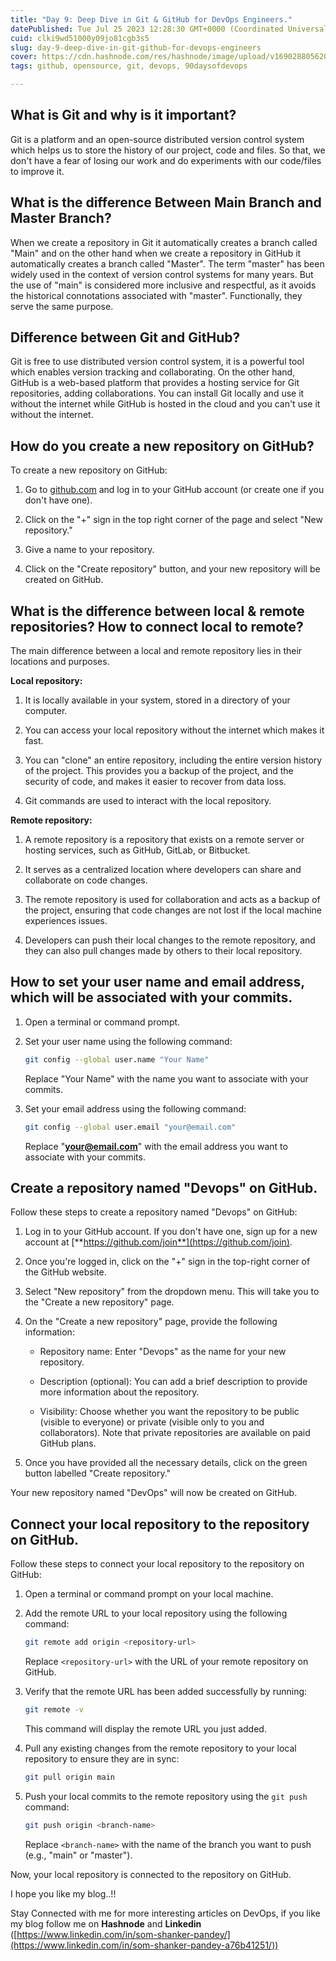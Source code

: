 ```yaml
---
title: "Day 9: Deep Dive in Git & GitHub for DevOps Engineers."
datePublished: Tue Jul 25 2023 12:28:30 GMT+0000 (Coordinated Universal Time)
cuid: clki9wd51000y09jo81cgb3s5
slug: day-9-deep-dive-in-git-github-for-devops-engineers
cover: https://cdn.hashnode.com/res/hashnode/image/upload/v1690288056203/f0b375f3-edf6-4fff-a227-57302998ac2b.avif
tags: github, opensource, git, devops, 90daysofdevops

---
```


## What is Git and why is it important?

Git is a platform and an open-source distributed version control system which helps us to store the history of our project, code and files. So that, we don't have a fear of losing our work and do experiments with our code/files to improve it.

## What is the difference Between Main Branch and Master Branch?

When we create a repository in Git it automatically creates a branch called "Main" and on the other hand when we create a repository in GitHub it automatically creates a branch called "Master". The term "master" has been widely used in the context of version control systems for many years. But the use of "main" is considered more inclusive and respectful, as it avoids the historical connotations associated with "master". Functionally, they serve the same purpose.

## Difference between Git and GitHub?

Git is free to use distributed version control system, it is a powerful tool which enables version tracking and collaborating. On the other hand, GitHub is a web-based platform that provides a hosting service for Git repositories, adding collaborations. You can install Git locally and use it without the internet while GitHub is hosted in the cloud and you can't use it without the internet.

## How do you create a new repository on GitHub?

To create a new repository on GitHub:

1. Go to [github.com](https://github.com/) and log in to your GitHub account (or create one if you don't have one).
    
2. Click on the "+" sign in the top right corner of the page and select "New repository."
    
3. Give a name to your repository.
    
4. Click on the "Create repository" button, and your new repository will be created on GitHub.
    

## What is the difference between local & remote repositories? How to connect local to remote?

The main difference between a local and remote repository lies in their locations and purposes.

**Local repository:**

1. It is locally available in your system, stored in a directory of your computer.
    
2. You can access your local repository without the internet which makes it fast.
    
3. You can "clone" an entire repository, including the entire version history of the project. This provides you a backup of the project, and the security of code, and makes it easier to recover from data loss.
    
4. Git commands are used to interact with the local repository.
    

**Remote repository:**

1. A remote repository is a repository that exists on a remote server or hosting services, such as GitHub, GitLab, or Bitbucket.
    
2. It serves as a centralized location where developers can share and collaborate on code changes.
    
3. The remote repository is used for collaboration and acts as a backup of the project, ensuring that code changes are not lost if the local machine experiences issues.
    
4. Developers can push their local changes to the remote repository, and they can also pull changes made by others to their local repository.
    

## How to set your user name and email address, which will be associated with your commits.

1. Open a terminal or command prompt.
    
2. Set your user name using the following command:
    
    ```bash
    git config --global user.name "Your Name"
    ```
    
    Replace "Your Name" with the name you want to associate with your commits.
    
3. Set your email address using the following command:
    
    ```bash
    git config --global user.email "your@email.com"
    ```
    
    Replace "[**your@email.com**](mailto:your@email.com)" with the email address you want to associate with your commits.
    

## Create a repository named "Devops" on GitHub.

Follow these steps to create a repository named "Devops" on GitHub:

1. Log in to your GitHub account. If you don't have one, sign up for a new account at [**https://github.com/join**](https://github.com/join).
    
2. Once you're logged in, click on the "+" sign in the top-right corner of the GitHub website.
    
3. Select "New repository" from the dropdown menu. This will take you to the "Create a new repository" page.
    
4. On the "Create a new repository" page, provide the following information:
    
    * Repository name: Enter "Devops" as the name for your new repository.
        
    * Description (optional): You can add a brief description to provide more information about the repository.
        
    * Visibility: Choose whether you want the repository to be public (visible to everyone) or private (visible only to you and collaborators). Note that private repositories are available on paid GitHub plans.
        
5. Once you have provided all the necessary details, click on the green button labelled "Create repository."
    

Your new repository named "DevOps" will now be created on GitHub.

## Connect your local repository to the repository on GitHub.

Follow these steps to connect your local repository to the repository on GitHub:

1. Open a terminal or command prompt on your local machine.
    
2. Add the remote URL to your local repository using the following command:
    
    ```bash
    git remote add origin <repository-url>
    ```
    
    Replace `<repository-url>` with the URL of your remote repository on GitHub.
    
3. Verify that the remote URL has been added successfully by running:
    
    ```bash
    git remote -v
    ```
    
    This command will display the remote URL you just added.
    
4. Pull any existing changes from the remote repository to your local repository to ensure they are in sync:
    
    ```bash
    git pull origin main
    ```
    
5. Push your local commits to the remote repository using the `git push` command:
    
    ```bash
    git push origin <branch-name>
    ```
    
    Replace `<branch-name>` with the name of the branch you want to push (e.g., "main" or "master").
    

Now, your local repository is connected to the repository on GitHub.

I hope you like my blog..!!

Stay Connected with me for more interesting articles on DevOps, if you like my blog follow me on **Hashnode** and **Linkedin** ([https://www.linkedin.com/in/som-shanker-pandey/](https://www.linkedin.com/in/som-shanker-pandey-a76b41251/))
